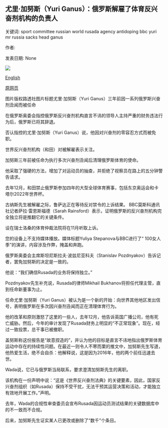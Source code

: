 ## 尤里·加努斯（Yuri Ganus）：俄罗斯解雇了体育反兴奋剂机构的负责人

关键词: sport committee russian world rusada agency antidoping bbc yuri mr russia sacks head ganus

作者: 

发表日期: None

![](https://ichef.bbci.co.uk/news/1024/branded_news/AC3F/production/_114159044_062791108.jpg)

[English](Yuri%20Ganus%3A%20Russia%20sacks%20head%20of%20sports%20anti-doping%20agency.md)

[原网页](https://www.bbc.com/news/world-europe-53952441)

图片版权路透社图片标题尤里·加努斯（Yuri Ganus）三年前因一系列俄罗斯兴奋剂丑闻而被任命

在俄罗斯奥委会指控俄罗斯反兴奋剂机构直言不讳的领导人主持严重的财务违法行为后，俄罗斯已将其辞退。

否认指控的尤里·加努斯（Yuri Ganus）说，他因对兴奋剂的零容忍方式而被免职。

世界反兴奋剂机构（和田）对被解雇表示关注。

加努斯三年前被任命为执行多次兴奋剂丑闻后清理俄罗斯体育的使命。

他采取了强硬的方法，增加了对运动员的抽查，并拒绝了视察员在路上的五分钟警告请求。

去年12月，和田禁止俄罗斯参加四年的大型全球体育赛事，包括东京奥运会和卡塔尔2022年世界杯。

古纳斯先生被解雇之际，鲁萨达正在等待反对禁令的上诉结果。 BBC莫斯科通讯社记者萨拉·雷恩斯福德（Sarah Rainsford）表示，证明俄罗斯的反兴奋剂机构完全独立将是推翻它的关键条件。

设在瑞士洛桑的体育仲裁法院将在11月听取上诉。

您的设备上不支持媒体播放。媒体标题Yuliya Stepanova与BBC进行了“ 100女人季”的演讲，内容涉及作弊，掩盖和奔跑。

俄罗斯奥委会主席斯坦尼斯拉夫·波兹尼亚科夫（Stanislav Pozdnyakov）告诉记者，罢免加努斯的决定是一致的。

他说：“我们确信Rusada的业务将保持独立。”

Pozdnyakov先生补充说，Rusada的律师Mikhail Bukhanov将担任代理主管，直到任命新董事为止。

任命尤里·加努斯（Yuri Ganus）被认为是一个新的开始：向世界其他地区发出信号，表明俄罗斯在多次因兴奋剂丑闻而正在清理体育行为。

他的改革和原则激怒了这里的一些人，去年12月，他告诉英国广播公司，他有死亡威胁。然后，今年的审计发现了Rusada财务上明显的“不正常现象”。现在，经过一致投票，总干事已被撤职。

盖努斯称这份报告是“故意捏造的”，并认为他的目标是直言不讳地指出俄罗斯体育运动中存在的持续性问题。在最近一则令人不寒而栗的推文中，加努斯先生写道，他热爱生活，绝不会自杀：他解释说，这是因为2016年，他的两个前任迅速去世。

Wada说，它已与俄罗斯当局联系，要求澄清加努斯先生的离职。

该机构在一份声明中说：“这是《世界反兴奋剂法典》的关键要素，因此，国家反兴奋剂组织（如Rusada）保持不受干扰，无法干预其运营决策和活动，才能独立有效地开展工作。”声明。

去年，Wada的合规性审查委员会宣布Rusada因运动员测试结果的关键数据库中的不一致而不合规。

后来，加努斯先生证实某人已更改或删除了“数千”个条目。